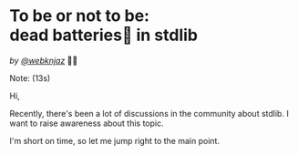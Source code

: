 # To be or not to be:<br>dead batteries🔋 in stdlib

<!-- .slide: data-state="cover" -->
<!-- .#slide: data-state="alt title" -->
<!-- .#slide: data-background="#ff0000" -->

_by [@webknjaz](https://github.com/webknjaz)_ 🧙‍♂️ 

Note: (13s)

Hi,

Recently, there's been a lot of discussions in the community about stdlib.
I want to raise awareness about this topic.

I'm short on time, so let me jump right to the main point.
